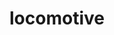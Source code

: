 ---
layout: smileys&emotion
title: locomotive
emoji: locomotive
permalink: 🚂.html
image: assets/img/3moji/locomotive.png
---